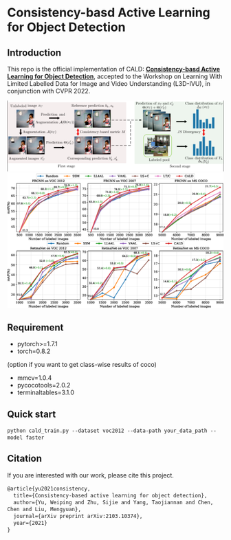 # Consistency-basd Active Learning for Object Detection

## Introduction
This repo is the official implementation of CALD: [**Consistency-basd Active Learning for Object Detection**](https://arxiv.org/abs/2103.10374), accepted to the Workshop on Learning With Limited Labelled Data for Image and Video Understanding (L3D-IVU), in conjunction with CVPR 2022.

![detail](detail.jpg)
![results](results.png)
## Requirement
- pytorch>=1.7.1
- torch=0.8.2

(option if you want to get class-wise results of coco)

- mmcv=1.0.4
- pycocotools=2.0.2
- terminaltables=3.1.0
## Quick start
```
python cald_train.py --dataset voc2012 --data-path your_data_path --model faster
``` 
## Citation

If you are interested with our work, please cite this project.

```
@article{yu2021consistency,
  title={Consistency-based active learning for object detection},
  author={Yu, Weiping and Zhu, Sijie and Yang, Taojiannan and Chen, Chen and Liu, Mengyuan},
  journal={arXiv preprint arXiv:2103.10374},
  year={2021}
}
```
